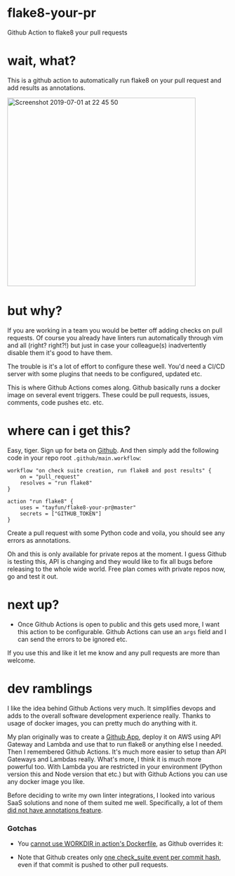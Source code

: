# flake8-your-pr

Github Action to flake8 your pull requests

# wait, what?

This is a github action to automatically run flake8 on your pull request and add results as annotations.

<img width="429" alt="Screenshot 2019-07-01 at 22 45 50" src="https://user-images.githubusercontent.com/55836/60468581-019f9e00-9c52-11e9-805b-6e5c97d2af3a.png">

# but why?

If you are working in a team you would be better off adding checks on pull requests. Of course you already have linters run automatically through vim and all (right? right?!) but just in case your colleague(s) inadvertently disable them it's good to have them.

The trouble is it's a lot of effort to configure these well. You'd need a CI/CD server with some plugins that needs to be configured, updated etc. 

This is where Github Actions comes along. Github basically runs a docker image on several event triggers. These could be pull requests, issues, comments, code pushes etc. etc.

# where can i get this?

Easy, tiger. Sign up for beta on [Github](https://github.com/features/actions). And then simply add the following code in your repo root `.github/main.workflow`:

```
workflow "on check suite creation, run flake8 and post results" {
    on = "pull_request"
    resolves = "run flake8"
}

action "run flake8" {
    uses = "tayfun/flake8-your-pr@master"
    secrets = ["GITHUB_TOKEN"]
}
```

Create a pull request with some Python code and voila, you should see any errors as annotations.

Oh and this is only available for private repos at the moment. I guess Github is testing this, API is changing and they would like to fix all bugs before releasing to the whole wide world. Free plan comes with private repos now, go and test it out.

# next up?

 * Once Github Actions is open to public and this gets used more, I want this action to be configurable. Github Actions can use an `args` field and I can send the errors to be ignored etc.

If you use this and like it let me know and any pull requests are more than welcome.

# dev ramblings

I like the idea behind Github Actions very much. It simplifies devops and adds to the overall software development experience really. Thanks to usage of docker images, you can pretty much do anything with it. 

My plan originally was to create a [Github App](https://developer.github.com/apps/quickstart-guides/creating-ci-tests-with-the-checks-api/#introduction), deploy it on AWS using API Gateway and Lambda and use that to run flake8 or anything else I needed. Then I remembered Github Actions. It's much more easier to setup than API Gateways and Lambdas really. What's more, I think it is much more powerful too. With Lambda you are restricted in your environment (Python version this and Node version that etc.) but with Github Actions you can use any docker image you like. 

Before deciding to write my own linter integrations, I looked into various SaaS solutions and none of them suited me well. Specifically, a lot of them [did not have annotations feature](https://community.sonarsource.com/t/sonarcloud-github-pull-request-analysis-no-inline-comments/7371).

### Gotchas

 - You [cannot use WORKDIR in action's Dockerfile](https://developer.github.com/actions/creating-github-actions/creating-a-docker-container/#workdir), as Github overrides it: 

 - Note that Github creates only [one check_suite event per commit hash](https://developer.github.com/v3/checks/suites/), even if that commit is pushed to other pull requests.
